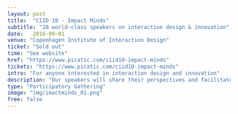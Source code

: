 ```yaml
---
layout: post
title:  "CIID 10 - Impact Minds"
subtitle: "20 world-class speakers on interaction design & innovation"
date:   2016-09-01
venue: "Copenhagen Institute of Interaction Design"
ticket: "Sold out"
time: "See website"
href: "https://www.picatic.com/ciid10-impact-minds"
tickets: "https://www.picatic.com/ciid10-impact-minds"
intro: "For anyone interested in interaction design and innovation"
description: "Our speakers will share their perspectives and facilitate dialogues with event participants on Designing Away From the Screen, Designing at City Scale, Open Innovation, Social Impact, Life Sciences and Design, and Learning through Play."
type: "Participatory Gathering"
image: "img/imactminds_01.png"
free: false
---
```

<!-- fill in the URL of your event host page if you haven't enough information for a detail page, so the event link won't point on the detail page at all -->

